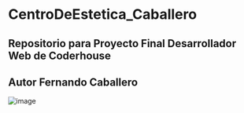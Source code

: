 # CentroDeEstetica_Caballero
## Repositorio para Proyecto Final Desarrollador Web de Coderhouse
## Autor Fernando Caballero
![image](https://user-images.githubusercontent.com/32470452/147792989-471872b3-8c84-4ba7-9c8b-cda087a872a0.png)
